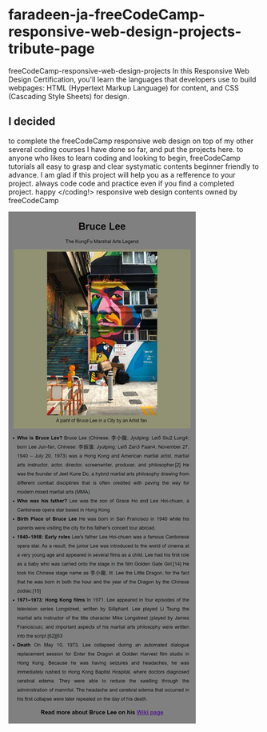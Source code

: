 # faradeen-ja-freeCodeCamp-responsive-web-design-projects-tribute-page
freeCodeCamp-responsive-web-design-projects In this Responsive Web Design Certification, you'll learn the languages that developers use to build webpages: HTML (Hypertext Markup Language) for content, and CSS (Cascading Style Sheets) for design.  



## I decided
to complete the freeCodeCamp responsive web design on top of my other several coding courses I have done so far, and put the projects here. to anyone who likes to learn coding and looking to begin, freeCodeCamp tutorials all easy to grasp and clear systymatic contents beginner friendly to advance. I am glad if this project will help you as a refference to your project. always code code and practice even if you find a completed project. happy </coding!> responsive web design contents owned by freeCodeCamp

  



![Result:](https://github.com/faradeen-ja/faradeen-ja-freeCodeCamp-responsive-web-design-projects-tribute-page/blob/4d5c8f1c74ec9354a57ab822328c0324fbee346d/tribute-page.jpeg)
